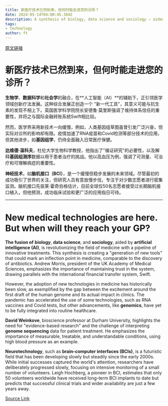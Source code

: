 ```yaml
---
title: 新医疗技术已然到来，但何时能走进您的诊所？
date: 2024-05-14T04:00:45.384Z
description: A synthesis of biology, data science and sociology — aided by artificial intelligence — is creating a pipeline of innovative treatments
tags: 
- technology
author: ft
---
```


[原文链接](https://ft.com/content/87d1225b-1581-4e34-a570-375fc9f54a45)

# 新医疗技术已然到来，但何时能走进您的诊所？

**生物学**、**数据科学**和**社会学**的融合，在**人工智能（AI）**的辅助下，正引领医学领域创新疗法发展。这种综合发展正创造一个 "新一代工具"，其意义可能与抗生素的发现不相上下。英国医学科学院院长安德鲁·莫里斯强调了维持体系信任的重要性，并将之与国际金融转账系统Swift相比较。

然而，医学界采用新技术一向缓慢，例如，人类基因组草图虽曾引发广泛兴奋，但实际对诊所的影响却有限。疫情加速了RNA疫苗和Covid检测等部分技术的应用，但其他进步，如**基因组学**，仍待全面融入日常医疗保健。

**达维德·温科夫**，杜伦大学生物科学教授，他指出了"循证研究"的必要性，以及解释**基因组测序**数据以用于患者治疗的挑战。他以高血压为例，强调了可测量、可治疗和可理解病症的重要性。

**神经技术**，如**脑机接口（BCI）**，是一个缓慢但稳步发展的未来领域。尽管最初的成功吸引了世界的关注，但研究人员有意放慢步伐，专注于对少数志愿者进行密集监测。脑机接口先驱莱·霍奇伯格估计，目前全球仅50名志愿者接受过长期脑机接口植入，但他预测，成功临床试验和更广泛的应用指日可待。

---

# New medical technologies are here. But when will they reach your GP? 

**The fusion of** **biology**, **data science**, and **sociology**, aided by **artificial intelligence (AI)**, is revolutionizing the field of medicine with a pipeline of innovative treatments. This synthesis is creating a "generation of new tools" that could mark an inflection point in medicine, comparable to the discovery of antibiotics. Andrew Morris, president of the UK Academy of Medical Sciences, emphasizes the importance of maintaining trust in the system, drawing parallels with the international financial transfer system, Swift. 

However, the adoption of new technologies in medicine has historically been slow, as exemplified by the gap between the excitement around the first draft of the human genome and its actual impact in clinics. The pandemic has accelerated the use of some technologies, such as RNA vaccines and Covid tests, but other advancements, like **genomics**, have yet to be fully integrated into routine healthcare. 

**David Weinkove**, bioscience professor at Durham University, highlights the need for "evidence-based research" and the challenge of interpreting **genome sequencing** data for patient treatment. He emphasizes the importance of measurable, treatable, and understandable conditions, using high blood pressure as an example. 

**Neurotechnology**, such as **brain-computer interfaces (BCIs)**, is a futuristic field that has been developing slowly but steadily since the early 2000s. While initial successes captured the world's attention, researchers have deliberately progressed slowly, focusing on intensive monitoring of a small number of volunteers. Leigh Hochberg, a pioneer in BCI, estimates that only 50 volunteers worldwide have received long-term BCI implants to date but predicts that successful clinical trials and wider availability are just a few years away.

[Source Link](https://ft.com/content/87d1225b-1581-4e34-a570-375fc9f54a45)

